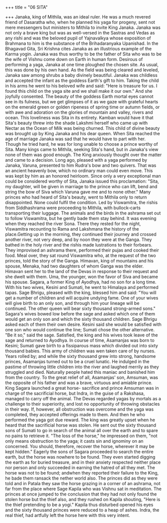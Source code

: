 +++
title = "06 SITA"

+++
Janaka, king of Mithila, was an ideal
ruler. He was a much revered friend of
Dasaratha who, when he planned his yaga
for progeny, sent not mere messengers but
ministers to Mithila to invite King Janaka.
Janaka was not only a brave king but
was as well-versed in the Sastras and
Vedas as any rishi and was the beloved
pupil of Yajnavalkya whose exposition of
Brahmana to him is the substance of the
Brihadaranyaka
Upanishad.
In
the
Bhagavad Gita, Sri Krishna cites Janaka
as an illustrious example of the Karma
yogin. Janaka was thus worthy to be the
father of Sita who was to be the wife of
Vishnu come down on Earth in human
form.
Desirous of performing a yaga, Janaka
at one time ploughed the chosen site. As
usual, this was done by his own hand.
As the field was being cleared and
leveled, Janaka saw among shrubs a baby
divinely beautiful. Janaka was childless
and accepted the infant as the goddess
Earth's gift to him.
Taking the child in his arms he went to
his beloved wife and said: "Here is
treasure for us. I found this child on the
yaga site and we shall make it our own."
And she joyfully consented.
The beauty of the goddess Earth mortal
eyes cannot see in its fulness, but we get
glimpses of it as we gaze with grateful
hearts on the emerald green or golden
ripeness of spring time or autumn fields,
or with awe and adoration on the glories
of mountain and valley, rivers and ocean.
This loveliness was Sita in its entirety.
Kamban would have it that Sita's beauty
threw into the shade Lakshmi herself who
came up with Nectar as the Ocean of Milk
was being churned. This child of divine
beauty was brought up by King Janaka
and his dear queen.
When Sita reached the age of marriage
Janaka was sad that he would have to part
with her. Though he tried hard, he was for
long unable to choose a prince worthy of
Sita. Many kings came to Mithila, seeking
Sita's hand, but in Janaka's view none of
them was good enough. The King
anxiously thought over the matter and
came to a decision. Long ago, pleased
with a yaga performed by Janaka, Varuna,
presented to him Rudra's bow and two
quivers. That was an ancient heavenly
bow, which no ordinary man could even
move.
This was kept by him as an honored
heirloom. Since only a very exceptional
man could be considered worthy of Sita,
Janaka issued this proclamation: "Sita, my
daughter, will be given in marriage to the
prince who can lift, bend and string the
bow of Siva which Varuna gave me and to
none other."
Many princes who had heard of Sita's
beauty, went to Mithila only to return
disappointed. None could fulfil the
condition.
Led by Viswamitra, the rishis from
Siddhashrama were proceeding to Mithila,
with
bullock-carts transporting their
luggage. The animals and the birds in the
ashrama set out to follow Viswamitra, but
he gently bade them stay behind.
It was evening when they reached the
river Sona. There they rested for the night,
Viswamitra recounting to Rama and
Lakshmana the history of the place.Getting up in the morning, they continued
their journey and crossed another river,
not very deep, and by noon they were at
the Ganga.
They bathed in the holy river and the
rishis made lustrations to their forbears.
They improvised an ashrama there,
performed their pujas and cooked their
food. Meal over, they sat round
Viswamitra who, at the request of the two
princes, told the story of the Ganga.
Himavan, king of mountains and his
spouse, Menaka, had two daughters of
whom Ganga was the elder. Himavan sent
her to the land of the Devas in response to
their request and she dwelt with them.
Uma, the younger, won the favor of Siva
and became his spouse.
Sagara, a former King of Ayodhya, had
no son for a long time. With his two
wives, Kesini and Sumati, he went to
Himalaya and performed tapas. Sage
Bhrigu, pleased with the king, blessed him
and said: "You will get a number of
children and will acquire undying fame.
One of your wives will give birth to an
only son, and through him your lineage
will be continued. The other queen will
bear sixty thousand strong-armed sons."
Sagara's wives bowed low before the
sage and asked which one of them would
get an only son and which the sixty
thousand children. Sage Bhrigu asked
each of them their own desire.
Kesini said she would be satisfied with
one son who would continue the line;
Sumati chose the other alternative. "Be it
so," said the sage.
Satisfied, the king and his wives took
leave of the sage and returned to
Ayodhya. In course of time, Asamanjas
was born to Kesini; Sumati gave birth to a
fissiparous mass which divided out into
sixty thousand babies. This army of
children was wen taken care of by nurses.
Years rolled by; and while the sixty
thousand grew into strong, handsome
princes, Asamanjas turned out to be a
cruel lunatic. He indulged in the pastime
of throwing little children into the river
and laughed merrily as they struggled and
died.
Naturally people hated this maniac and
banished him from the country. To the
great relief of all, Asamanjas' son,
Amsuman, was the opposite of his father
and was a brave, virtuous and amiable
prince.
King Sagara launched a great horse-
sacrifice and prince Amsuman was in
charge of the sacrificial horse, but Indra,
in the guise of a Rakshasa, managed to
carry off the animal. The Devas regarded
yagas by mortals as a challenge to their
superiority, and lost no opportunity of
throwing obstacles in their way. If,
however, all obstruction was overcome
and the yaga was completed, they
accepted offerings made to them. And
then he who performed the yaga got due
reward.
The king was greatly upset when he
heard that the sacrificial horse was stolen.
He sent out the sixty thousand sons of
Sumati to go in search of the animal all
over the earth and to spare no pains to
retrieve it.
"The loss of the horse," he impressed
on them, "not only means obstruction to
the yaga; it casts sin and ignominy on an
concerned. You should, therefore, recover
the horse, wherever it may be kept
hidden."
Eagerly the sons of Sagara proceeded
to search the entire earth, but the horse
was nowhere to be found. They even
started digging the earth as for buried
treasure, and in their anxiety respected
neither place nor person and only
succeeded in earning the hatred of all they
met. The horse was not to be found; andwhen they reported their failure to the
King, he bade them ransack the nether
world also. The princes did as they were
told and in Patala they saw the horse
grazing in a corner of an ashrama, not far
from the place where Sage Kapila who
was Vishnu sat in meditation.
The princes at once jumped to the
conclusion that they had not only found
the stolen horse but the thief also, and
they rushed on Kapila shouting, "Here is
the thief pretending to be a yogi." Kapila
thus disturbed opened his eyes and the
sixty thousand princes were reduced to a
heap of ashes. Indra, the real thief, had
artfully left the horse here with this very
intent.